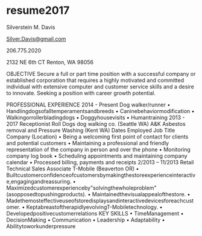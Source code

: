 # resume2017
 Silverstein M. Davis
 
Silver.Davis@gmail.com

206.775.2020

2132 NE 6th CT Renton, WA 98056
 
 OBJECTIVE
 Secure a full or part time position with a successful company or established corporation that requires a highly motivated and committed individual with extensive computer and customer service skills and a desire to innovate. Seeking a position with career growth potential.
 
PROFESSIONAL EXPERIENCE
2014 - Present Dog walker/runner
• Handlingdogsofalltemperamentsandbreeds • Caninebehaviormodification
• Walkingorrollerbladingdogs
• Doggyhousevisits
• Humantraining
2013 - 2017 Receptionist
Roll Dogs dog walking co. (Seattle WA)
A&K Asbestos removal and Pressure Washing (Kent WA)
 Dates Employed
  Job Title
  Company (Location)
    • Being a welcoming first point of contact for clients and potential customers
• Maintaining a professional and friendly representation of the company in person and over the phone • Monitoring company log book
• Scheduling appointments and maintaining company calendar
• Processed billing, payments and receipts
2/2013 – 11/2013 Retail Technical Sales Associate T-Mobile (Beaverton OR)
• Builtcustomerconfidenceofcustomersbymakingthestoreexperienceinteractive,engagingandreassuring. • Maximizedcustomerexperienceby"solvingthewholeproblem"(asopposedtopushingproducts).
• Maintainedthevisualappealofthestore.
• Madethemosteffectiveuseofstoredisplaysandinteractivedevicesforeachcustomer.
• KeptabreastoftherapidlyevolvingT-Mobiletechnology. • Developedpositivecustomerrelations
KEY SKILLS
• TimeManagement • DecisionMaking
• Communication
• Leadership
• Adaptability
• Abilitytoworkunderpressure
       
  
 
